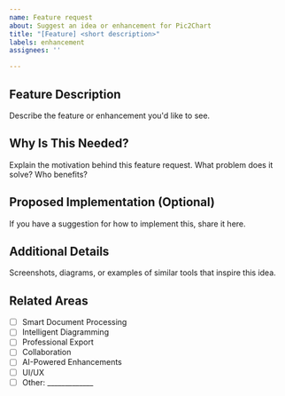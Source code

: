 ```yaml
---
name: Feature request
about: Suggest an idea or enhancement for Pic2Chart
title: "[Feature] <short description>"
labels: enhancement
assignees: ''

---
```


## Feature Description

Describe the feature or enhancement you'd like to see.

## Why Is This Needed?

Explain the motivation behind this feature request. What problem does it solve? Who benefits?

## Proposed Implementation (Optional) 

If you have a suggestion for how to implement this, share it here.

## Additional Details

Screenshots, diagrams, or examples of similar tools that inspire this idea.

## Related Areas

- [ ] Smart Document Processing
- [ ] Intelligent Diagramming
- [ ] Professional Export
- [ ] Collaboration
- [ ] AI-Powered Enhancements
- [ ] UI/UX
- [ ] Other: _____________
